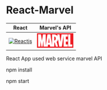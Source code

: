 # React-Marvel


| React  | Marvel's API |
| ------------- | ------------- |
| [<img src="https://cdn-images-1.medium.com/max/1468/1*kt9otqHk14BZIMNruiG0BA.png" title="Reactjs" width=100>](https://reactjs.org/)  | [<img src="https://raw.githubusercontent.com/gabriel-roque/marvel-app/master/src/assets/img/marvel-logo.png" title="Marvel" width=100>](https://developer.marvel.com/)  |


  React App used web service marvel API  

    

npm install  

npm start
